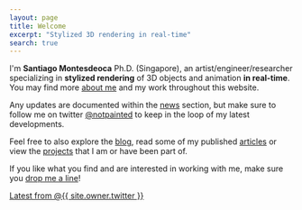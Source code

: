 ```yaml
---
layout: page
title: Welcome
excerpt: "Stylized 3D rendering in real-time"
search: true
---
```


I'm **Santiago Montesdeoca** Ph.D. (Singapore), an artist/engineer/researcher specializing in **stylized rendering** of 3D objects and animation **in real-time**. You may find more [about me](/about) and my work throughout this website.

Any updates are documented within the [news](/news/) section, but make sure to follow me on twitter [@notpainted](twitter.com/notpainted) to keep in the loop of my latest developments.

Feel free to also explore the [blog](/blog/), read some of my published [articles](/research/) or view the [projects](/projects/) that I am or have been part of.

If you like what you find and are interested in working with me, make sure you [drop me a line](/about#contact)!

<!--data-tweet-limit="3"-->
<div class="responsive-twitter">
<a class="twitter-timeline" height="610" href="https://twitter.com/{{site.author.twitter}}" data-widget-id="722401536261763072">Latest from @{{ site.owner.twitter }}</a>
<script>!function(d,s,id){var js,fjs=d.getElementsByTagName(s)[0],p=/^http:/.test(d.location)?'http':'https';if(!d.getElementById(id)){js=d.createElement(s);js.id=id;js.src=p+"://platform.twitter.com/widgets.js";fjs.parentNode.insertBefore(js,fjs);}}(document,"script","twitter-wjs");</script>
</div>
